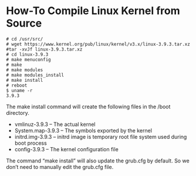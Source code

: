 # How-To Compile Linux Kernel from Source

```text
# cd /usr/src/
# wget https://www.kernel.org/pub/linux/kernel/v3.x/linux-3.9.3.tar.xz
#tar -xvJf linux-3.9.3.tar.xz
# cd linux-3.9.3
# make menuconfig
# make
# make modules
# make modules_install
# make install
# reboot
$ uname -r
3.9.3
```

The make install command will create the following files in the /boot directory.

* vmlinuz-3.9.3 – The actual kernel
* System.map-3.9.3 – The symbols exported by the kernel
* initrd.img-3.9.3 – initrd image is temporary root file system used during boot process
* config-3.9.3 – The kernel configuration file

The command “make install” will also update the grub.cfg by default. So we don’t need to manually edit the grub.cfg file.

